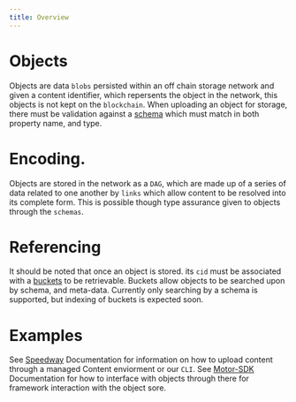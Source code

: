 ```yaml
---
title: Overview
---
```


# Objects
Objects are data `blobs` persisted within an off chain storage network and given a content identifier, which repersents the object in the network, this objects is not kept on the `blockchain`. When uploading an object for storage, there must be validation against a [schema]() which must match in both property name, and type.


# Encoding.
Objects are stored in the network as a `DAG`, which are made up of a series of data related to one another by `links` which allow content to be resolved into its complete form. This is possible though type assurance given to objects through the `schemas`.

# Referencing
 It should be noted that once an object is stored. its `cid` must be associated with a [buckets]() to be retrievable. Buckets allow objects to be searched upon by schema, and meta-data. Currently only searching by a schema is supported, but indexing of buckets is expected soon.

 # Examples

See [Speedway]() Documentation for information on how to upload content through a managed Content enviorment or our `CLI`. 
See [Motor-SDK]() Documentation for how to interface with objects through there for framework interaction with the object sore.
